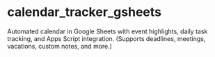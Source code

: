 # calendar_tracker_gsheets
Automated calendar in Google Sheets with event highlights, daily task tracking, and Apps Script integration. (Supports deadlines, meetings, vacations, custom notes, and more.)
